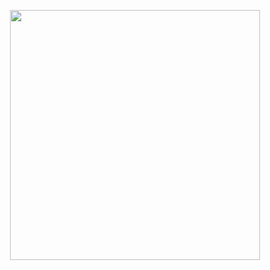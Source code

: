 <p align="center"><img src="https://img1.daumcdn.net/thumb/R1280x0/?scode=mtistory2&fname=https%3A%2F%2Fblog.kakaocdn.net%2Fdn%2FcqaWq0%2FbtqTqITdGzT%2FgcCvT4ZcQ5LNJ6wxvkxNkk%2Fimg.jpg" width="400px"></p>
